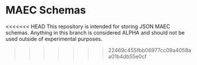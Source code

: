 MAEC Schemas
=======

<<<<<<< HEAD
This repository is intended for storing JSON MAEC schemas. Anything in this branch is considered ALPHA and should not be used outside of experimental purposes.
>>>>>>> 22469c455fbb06977cc09a4058aa01b4db55e0cf
